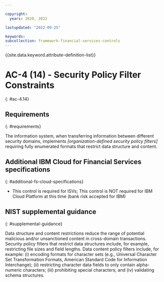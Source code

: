 ```yaml
---

copyright:
  years: 2020, 2022

lastupdated: "2022-09-25"

keywords: 
subcollection: framework-financial-services-controls
---
```


{{site.data.keyword.attribute-definition-list}}

         
# AC-4 (14) - Security Policy Filter Constraints
{: #ac-4.14}

## Requirements
{: #requirements}

The information system, when transferring information between different security domains, implements _[organization-defined security policy filters]_ requiring fully enumerated formats that restrict data structure and content.

## Additional IBM Cloud for Financial Services specifications
{: #additional-fs-cloud-specifications}

- This control is required for ISVs; This control is NOT required for IBM Cloud Platform at this time (bank risk accepted for IBM)

## NIST supplemental guidance
{: #supplemental-guidance}

Data structure and content restrictions reduce the range of potential malicious and/or unsanctioned content in cross-domain transactions. Security policy filters that restrict data structures include, for example, restricting file sizes and field lengths. Data content policy filters include, for example: (i) encoding formats for character sets (e.g., Universal Character Set Transformation Formats, American Standard Code for Information Interchange); (ii) restricting character data fields to only contain alpha-numeric characters; (iii) prohibiting special characters; and (iv) validating schema structures.



